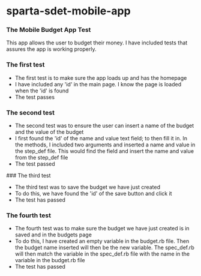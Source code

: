# sparta-sdet-mobile-app

### The Mobile Budget App Test

This app allows the user to budget their money. I have included tests that assures the app is working properly.

### The first test
* The first test is to make sure the app loads up and has the homepage
* I have included any 'id' in the main page. I know the page is loaded when the 'id' is found
* The test passes

### The second test
* The second test was to ensure the user can insert a name of the budget and the value of the budget
* I first found the 'id' of the name and value text field; to then fill it in. In the methods, I included two arguments and inserted a name and value in the step_def file. This would find the field and insert the name and value from the step_def file
* The test passed  

### The third test
* The third test was to save the budget we have just created
* To do this, we have found the 'id' of the save button and click it
* The test has passed

### The fourth test
* The fourth test was to make sure the budget we have just created is in saved and in the budgets page
* To do this, I have created an empty variable in the budget.rb file. Then the budget name inserted will then be the new variable. The spec_def.rb will then match the variable in the spec_def.rb file with the name in the variable in the budget.rb file
* The test has passed
